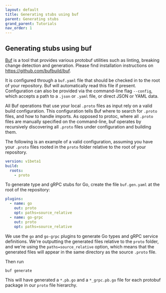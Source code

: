 ```yaml
---
layout: default
title: Generating stubs using buf
parent: Generating stubs
grand_parent: Tutorials
nav_order: 1
---
```


## Generating stubs using buf

[Buf](https://github.com/bufbuild/buf) is a tool that provides various protobuf utilities such as linting, breaking change detection and generation. Please find installation instructions on https://github.com/bufbuild/buf.

It is configured through a `buf.yaml` file that should be checked in to the root of your repository. Buf will automatically read this file if present. Configuration can also be provided via the command-line flag `--config`, which accepts a path to a `.json` or `.yaml` file, or direct JSON or YAML data.

All Buf operations that use your local `.proto` files as input rely on a valid build configuration. This configuration tells Buf where to search for `.proto` files, and how to handle imports. As opposed to protoc, where all `.proto` files are manually specified on the command-line, buf operates by recursively discovering all `.proto` files under configuration and building them.

The following is an example of a valid configuration, assuming you have your `.proto` files rooted in the `proto` folder relative to the root of your repository.

```yml
version: v1beta1
build:
  roots:
    - proto
```

To generate type and gRPC stubs for Go, create the file `buf.gen.yaml` at the root of the repository:

```yml
plugins:
  - name: go
    out: proto
    opt: paths=source_relative
  - name: go-grpc
    out: proto
    opt: paths=source_relative
```

We use the `go` and `go-grpc` plugins to generate Go types and gRPC service definitions. We're outputting the generated files relative to the `proto` folder, and we're using the `paths=source_relative` option, which means that the generated files will appear in the same directory as the source `.proto` file.

Then run

```sh
buf generate
```

This will have generated a `*.pb.go` and a `*_grpc.pb.go` file for each protobuf package in our `proto` file hierarchy.

